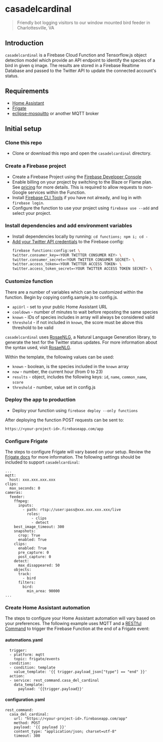 # casadelcardinal

> Friendly bot logging visitors to our window mounted bird feeder in Charlottesville, VA

## Introduction

`casadelcardinal` is a Firebase Cloud Function and Tensorflow.js object detection model which provide an API endpoint to identify the species of a bird in given q image. The results are stored in a Firebase Realtime Database and passed to the Twitter API to update the connected account's status.

## Requirements

- [Home Assistant](https://github.com/home-assistant/core)
- [Frigate](https://github.com/blakeblackshear/frigate)
- [eclipse-mosquitto](https://hub.docker.com/_/eclipse-mosquitto) or another MQTT broker

## Initial setup

### Clone this repo

- Clone or download this repo and open the `casadelcardinal` directory.

### Create a Firebase project

- Create a Firebase Project using the [Firebase Developer Console](https://console.firebase.google.com)
- Enable billing on your project by switching to the Blaze or Flame plan. See [pricing](https://firebase.google.com/pricing/) for more details. This is required to allow requests to non-Google services within the Function.
- Install [Firebase CLI Tools](https://github.com/firebase/firebase-tools) if you have not already, and log in with `firebase login`.
- Configure the function to use your project using `firebase use --add` and select your project.

### Install dependencies and add environment variables

- Install dependencies locally by running: `cd functions; npm i; cd -`
- [Add your Twitter API credentials](https://developer.twitter.com/) to the Firebase config:
  ```bash
  firebase functions:config:set \
  twitter.consumer_key=<YOUR TWITTER CONSUMER KEY> \
  twitter.consumer_secret=<YOUR TWITTER CONSUMER SECRET> \
  twitter.access_token=<YOUR TWITTER ACCESS TOKEN> \
  twitter.access_token_secret=<YOUR TWITTER ACCESS TOKEN SECRET> \
  ```

### Customize function

There are a number of variables which can be customized within the function. Begin by copying config.sample.js to config.js.

- `apiUrl` - set to your public Home Assistant URL
- `cooldown` - number of minutes to wait before reposting the same species
- `known` - IDs of species includes in array will always be considered valid
- `threshold` - if not included in `known`, the score must be above this threshold to be valid

`casadelcardinal` uses [RosaeNLG](https://rosaenlg.org/), a Natural Language Generation library, to generate the text for the Twitter status updates. For more information about the syntax used, visit [RosaeNLG](https://rosaenlg.org/).

Within the template, the following values can be used:

- `known` - boolean, is the species included in the `known` array
- `now` - number, the current hour (from 0 to 23)
- `results` - object, includes the following keys: `id`, `name`, `common_name`, `score`
- `threshold` - number, value set in config.js

### Deploy the app to production

- Deploy your function using `firebase deploy --only functions`

After deploying the function POST requests can be sent to:

```
https://<your-project-id>.firebaseapp.com/app
```

### Configure Frigate

The steps to configure Frigate will vary based on your setup. Review the [Frigate docs](https://blakeblackshear.github.io/frigate/) for more information. The following settings should be included to support `casadelcardinal`:

```
...
mqtt:
  host: xxx.xxx.xxx.xxx
clips:
  max_seconds: 0
cameras:
  feeder:
    ffmpeg:
      inputs:
        - path: rtsp://user:pass@xxx.xxx.xxx.xxx/live
          roles:
            - clips
            - detect
    best_image_timeout: 300
    snapshots:
      crop: True
      enabled: True
    clips:
      enabled: True
      pre_capture: 0
      post_capture: 0
    detect:
      max_disappeared: 50
    objects:
      track:
        - bird
      filters:
        bird:
          min_area: 90000
...
```

### Create Home Assistant automation

The steps to configure your Home Assistant automation will vary based on your preferences. The following example uses MQTT and a [RESTful Command](https://www.home-assistant.io/integrations/rest_command/) to trigger the Firebase Function at the end of a Frigate event:

#### automations.yaml

```
  trigger:
  - platform: mqtt
    topic: frigate/events
  condition:
  - condition: template
    value_template: '{{ trigger.payload_json["type"] == "end" }}'
  action:
  - service: rest_command.casa_del_cardinal
    data_template:
      payload: '{{trigger.payload}}'
```

#### configuration.yaml

```
rest_command:
  casa_del_cardinal:
    url: "https://<your-project-id>.firebaseapp.com/app"
    method: POST
    payload: '{{ payload }}'
    content_type: "application/json; charset=utf-8"
    timeout: 300
```
